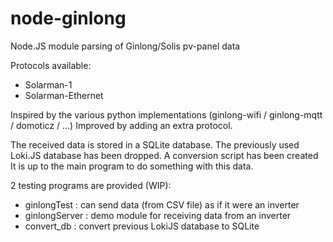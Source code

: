 # node-ginlong
Node.JS module parsing of Ginlong/Solis pv-panel data 

Protocols available:
* Solarman-1
* Solarman-Ethernet

Inspired by the various python implementations (ginlong-wifi / ginlong-mqtt / domoticz / ...)
Improved by adding an extra protocol.

The received data is stored in a SQLite database.
The previously used Loki.JS database has been dropped.
A conversion script has been created
It is up to the main program to do something with this data.

2 testing programs are provided (WIP):
* ginlongTest : can send data (from CSV file) as if it were an inverter
* ginlongServer : demo module for receiving data from an inverter
* convert_db : convert previous LokiJS database to SQLite
